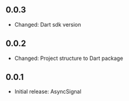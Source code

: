 ## 0.0.3

* Changed: Dart sdk version

## 0.0.2

* Changed: Project structure to Dart package

## 0.0.1

* Initial release: AsyncSignal

